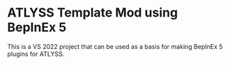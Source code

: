 # ATLYSS Template Mod using BepInEx 5

This is a VS 2022 project that can be used as a basis for making BepInEx 5 plugins for ATLYSS.